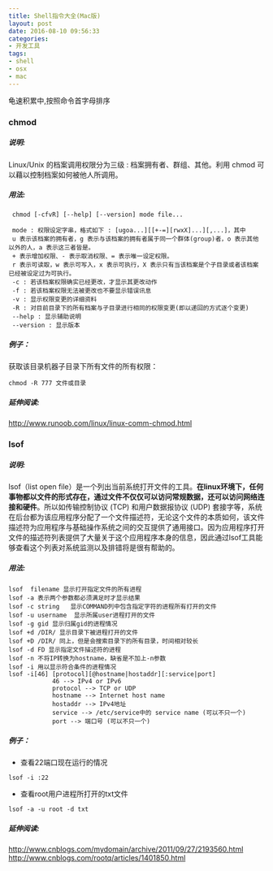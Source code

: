 ```yaml
---
title: Shell指令大全(Mac版)
layout: post
date: 2016-08-10 09:56:33
categories: 
- 开发工具
tags: 
- shell
- osx
- mac
---
```


龟速积累中,按照命令首字母排序

### chmod

##### 说明:
Linux/Unix 的档案调用权限分为三级 : 档案拥有者、群组、其他。利用 chmod 可以藉以控制档案如何被他人所调用。

##### 用法: 
```
 chmod [-cfvR] [--help] [--version] mode file... 
 
 mode : 权限设定字串，格式如下 : [ugoa...][[+-=][rwxX]...][,...]，其中 
 u 表示该档案的拥有者，g 表示与该档案的拥有者属于同一个群体(group)者，o 表示其他以外的人，a 表示这三者皆是。 
 + 表示增加权限、- 表示取消权限、= 表示唯一设定权限。 
 r 表示可读取，w 表示可写入，x 表示可执行，X 表示只有当该档案是个子目录或者该档案已经被设定过为可执行。 
 -c : 若该档案权限确实已经更改，才显示其更改动作 
 -f : 若该档案权限无法被更改也不要显示错误讯息 
 -v : 显示权限变更的详细资料 
 -R : 对目前目录下的所有档案与子目录进行相同的权限变更(即以递回的方式逐个变更) 
 --help : 显示辅助说明 
 --version : 显示版本 
```
##### 例子：
获取该目录机器子目录下所有文件的所有权限：  
```
chmod -R 777 文件或目录
```

##### 延伸阅读:    
http://www.runoob.com/linux/linux-comm-chmod.html 



### lsof

##### 说明:
lsof（list open file）是一个列出当前系统打开文件的工具。**在linux环境下，任何事物都以文件的形式存在，通过文件不仅仅可以访问常规数据，还可以访问网络连接和硬件**。所以如传输控制协议 (TCP) 和用户数据报协议 (UDP) 套接字等，系统在后台都为该应用程序分配了一个文件描述符，无论这个文件的本质如何，该文件描述符为应用程序与基础操作系统之间的交互提供了通用接口。因为应用程序打开文件的描述符列表提供了大量关于这个应用程序本身的信息，因此通过lsof工具能够查看这个列表对系统监测以及排错将是很有帮助的。

##### 用法: 
```
lsof  filename 显示打开指定文件的所有进程 
lsof -a 表示两个参数都必须满足时才显示结果 
lsof -c string   显示COMMAND列中包含指定字符的进程所有打开的文件 
lsof -u username  显示所属user进程打开的文件 
lsof -g gid 显示归属gid的进程情况 
lsof +d /DIR/ 显示目录下被进程打开的文件 
lsof +D /DIR/ 同上，但是会搜索目录下的所有目录，时间相对较长 
lsof -d FD 显示指定文件描述符的进程 
lsof -n 不将IP转换为hostname，缺省是不加上-n参数 
lsof -i 用以显示符合条件的进程情况 
lsof -i[46] [protocol][@hostname|hostaddr][:service|port] 
            46 --> IPv4 or IPv6 
            protocol --> TCP or UDP 
            hostname --> Internet host name 
            hostaddr --> IPv4地址 
            service --> /etc/service中的 service name (可以不只一个) 
            port --> 端口号 (可以不只一个) 
```
##### 例子：
- 查看22端口现在运行的情况 

```
lsof -i :22 

```

- 查看root用户进程所打开的txt文件

```
lsof -a -u root -d txt
```
##### 延伸阅读:    
http://www.cnblogs.com/mydomain/archive/2011/09/27/2193560.html
http://www.cnblogs.com/rootq/articles/1401850.html

